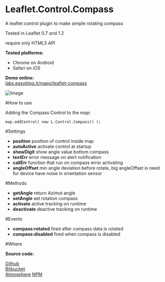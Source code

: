 Leaflet.Control.Compass
============

A leaflet control plugin to make simple rotating compass

Tested in Leaflet 0.7 and 1.2

require only HTML5 API

**Tested platforms:**
* Chrome on Android
* Safari on iOS

**Demo online:**  
[labs.easyblog.it/maps/leaflet-compass](http://labs.easyblog.it/maps/leaflet-compass/)

![Image](https://raw.githubusercontent.com/stefanocudini/leaflet-compass/master/images/leaflet-compass.png)

#How to use

Adding the Compass Control to the map:

```
map.addControl( new L.Control.Compass() );

```

#Settings

* **position** position of control inside map
* **autoActive** activate control at startup
* **showDigit** show angle value bottom compass
* **textErr** error message on alert notification
* **callErr** function that run on compass error activating
* **angleOffset** min angle deviation before rotate, big angleOffset is need for device have noise in orientation sensor

#Methods

* **getAngle** return Azimut angle
* **setAngle** set rotation compass
* **activate** active tracking on runtime
* **deactivate** deactive tracking on runtime

#Events

* **compass:rotated** fired after compass data is rotated
* **compass:disabled** fired when compass is disabled


#Where

**Source code:**

[Github](https://github.com/stefanocudini/leaflet-compass)  
[Bitbucket](https://bitbucket.org/stefanocudini/leaflet-compass)  
[Atmosphere](https://atmospherejs.com/package/leaflet-compass)
[NPM](https://npmjs.org/package/leaflet-compass)
